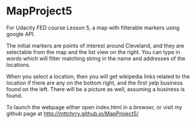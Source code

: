 # MapProject5
For Udacity FED course Lesson 5, a map with filterable markers using google API. 

The initial markers are points of interest around Cleveland, and they are selectable from the map and the list view on the right.  You can type in words which will filter matching string in the name and addresses of the locations.  

When you select a location, then you will get wikipedia links related to the location if there are any on the bottom right, and the first yelp business found on the left.  There will be a picture as well, assuming a business is found.

To launch the webpage either open index.html in a browser, or visit my github page at http://mttchrry.github.io/MapProject5/